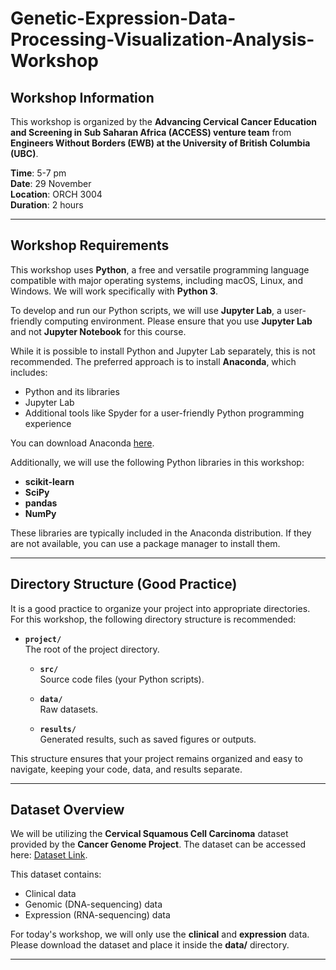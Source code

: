 # Genetic-Expression-Data-Processing-Visualization-Analysis-Workshop


## Workshop Information

This workshop is organized by the **Advancing Cervical Cancer Education and Screening in Sub Saharan Africa (ACCESS) venture team** from **Engineers Without Borders (EWB) at the University of British Columbia (UBC)**.

**Time**: 5-7 pm  
**Date**: 29 November  
**Location**: ORCH 3004  
**Duration**: 2 hours


---

## Workshop Requirements

This workshop uses **Python**, a free and versatile programming language compatible with major operating systems, including macOS, Linux, and Windows. We will work specifically with **Python 3**.

To develop and run our Python scripts, we will use **Jupyter Lab**, a user-friendly computing environment. Please ensure that you use **Jupyter Lab** and not **Jupyter Notebook** for this course.

While it is possible to install Python and Jupyter Lab separately, this is not recommended. The preferred approach is to install **Anaconda**, which includes:

- Python and its libraries
- Jupyter Lab
- Additional tools like Spyder for a user-friendly Python programming experience

You can download Anaconda [here](https://www.anaconda.com/download).

Additionally, we will use the following Python libraries in this workshop:
- **scikit-learn**
- **SciPy**
- **pandas**
- **NumPy**

These libraries are typically included in the Anaconda distribution. If they are not available, you can use a package manager to install them.

---

## Directory Structure (Good Practice)

It is a good practice to organize your project into appropriate directories. For this workshop, the following directory structure is recommended:


- **`project/`**  
  The root of the project directory.

  - **`src/`**  
    Source code files (your Python scripts).
  
  - **`data/`**  
    Raw datasets.
  
  - **`results/`**  
    Generated results, such as saved figures or outputs.
    
This structure ensures that your project remains organized and easy to navigate, keeping your code, data, and results separate.

---

## Dataset Overview

We will be utilizing the **Cervical Squamous Cell Carcinoma** dataset provided by the **Cancer Genome Project**. The dataset can be accessed here: [Dataset Link](https://bit.ly/3YVssrK).

This dataset contains:
- Clinical data
- Genomic (DNA-sequencing) data
- Expression (RNA-sequencing) data

For today's workshop, we will only use the **clinical** and **expression** data. Please download the dataset and place it inside the **data/** directory.

---


